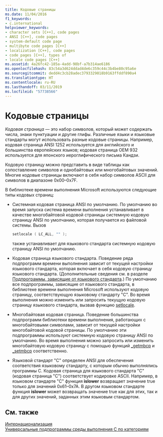 ```yaml
---
title: Кодовые страницы
ms.date: 11/04/2016
f1_keywords:
- c.international
helpviewer_keywords:
- character sets [C++], code pages
- ANSI [C++], code pages
- system-default code page
- multibyte code pages [C++]
- localization [C++], code pages
- code pages [C++], types of
- locale code pages [C++]
ms.assetid: 4a26fc42-185a-4add-98bf-a7b314ae6186
ms.openlocfilehash: 83c54a3d624ddad4de6c359c44c3b4be80c95a6e
ms.sourcegitcommit: dedd4c3cb28adec3793329018b9163ffddf890a4
ms.translationtype: HT
ms.contentlocale: ru-RU
ms.lasthandoff: 03/11/2019
ms.locfileid: "57738566"
---
```

# <a name="code-pages"></a>Кодовые страницы

*Кодовая страница* — это набор символов, который может содержать числа, знаки пунктуации и другие глифы. Различные языки и языковые стандарты могут использовать разные кодовые страницы. Например, кодовая страница ANSI 1252 используется для английского и большинства европейских языков; кодовая страница OEM 932 используется для японского иероглифического письма Кандзи.

Кодовую страницу можно представить в виде таблицы как сопоставление символов и однобайтовых или многобайтовых значений. Многие кодовые страницы включают в себя набор символов ASCII для символов в диапазоне 0x00–0x7F.

В библиотеке времени выполнения Microsoft используются следующие типы кодовых страниц:

- Системная кодовая страница ANSI по умолчанию. По умолчанию во время запуска система времени выполнения устанавливает в качестве многобайтовой кодовой страницы системную кодовую страницу ANSI по умолчанию, которая получается из файловой системы. Вызов

    ```C
    setlocale ( LC_ALL, "" );
    ```

   также устанавливает для языкового стандарта системную кодовую страницу ANSI по умолчанию.

- Кодовая страница языкового стандарта. Поведение ряда подпрограмм времени выполнения зависит от текущей настройки языкового стандарта, которая включает в себя кодовую страницу языкового стандарта. (Дополнительные сведения см. в разделе [Подпрограммы, зависящие от языкового стандарта](../c-runtime-library/locale.md).) По умолчанию все подпрограммы, зависящие от языкового стандарта, в библиотеке времени выполнения Microsoft используют кодовую страницу, соответствующую языковому стандарту "C". Во время выполнения можно изменить или запросить текущую кодовую страницу языкового стандарта, вызвав функцию [setlocale](../c-runtime-library/reference/setlocale-wsetlocale.md).

- Многобайтовая кодовая страница. Поведение большинства подпрограмм библиотеки времени выполнения, работающих с многобайтовыми символами, зависит от текущей настройки многобайтовой кодовой страницы. По умолчанию эти подпрограммы используют системную кодовую страницу ANSI по умолчанию. Во время выполнения можно запросить или изменить многобайтовую кодовую страницу с помощью функций [_getmbcp](../c-runtime-library/reference/getmbcp.md) и [_setmbcp](../c-runtime-library/reference/setmbcp.md) соответственно.

- Языковой стандарт "C" определен ANSI для обеспечения соответствия языковому стандарту, с которым обычно выполнялись программы C. Кодовая страница для языкового стандарта "C" (кодовая страница "C") соответствует кодировке ASCII. Например, в языковом стандарте "C" функция **islower** возвращает значение true только для значений 0x61–0x7A. В другом языковом стандарте функция **islower** может возвращать значение true как для этих, так и для других значений, заданных этим языковым стандартом.

## <a name="see-also"></a>См. также

[Интернационализация](../c-runtime-library/internationalization.md)<br/>
[Универсальные подпрограммы среды выполнения C по категориям](../c-runtime-library/run-time-routines-by-category.md)<br/>
